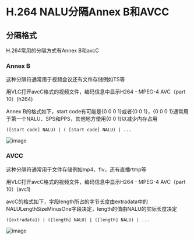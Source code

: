 # H.264 NALU分隔Annex B和AVCC

## 分隔格式

H.264常用的分隔方式有Annex B和avcC

### Annex B

这种分隔符通常用于视频会议还有文件存储例如TS等

用VLC打开avcC格式的视频文件，编码信息中显示H264 - MPEG-4 AVC（part 10）(h264)

Annex B的格式如下，start code有可能是{0 0 0 1}或者{0 0 1}，{0 0 0 1}通常用于第一个NALU、SPS和PPS，其他地方使用{0 0 1}以减少内存占用
```
([start code] NALU) | ( [start code] NALU) | ...
```

![image](https://github.com/user-attachments/assets/8c3c38c4-bff8-4311-a612-9cac775d10a9)


### AVCC

这种分隔符通常用于文件存储例如mp4、flv，还有直播rtmp等

用VLC打开avcC格式的视频文件，编码信息中显示H264 - MPEG-4 AVC（part 10）(avc1)

avcC的格式如下，字段length所占的字节长度由extradata中的NALULengthSizeMinusOne字段决定，length的值由NALU的实际长度决定

```
([extradata]) | ([length] NALU) | ([length] NALU) | ...
```

![image](https://github.com/user-attachments/assets/085357fb-2fc0-40d6-8860-da01005ce7b3)
